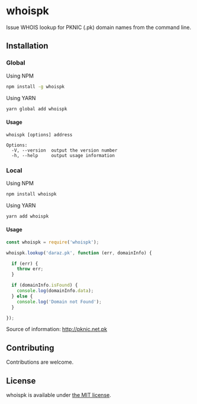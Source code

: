 # whoispk

Issue WHOIS lookup for PKNIC (.pk) domain names from the command line.

## Installation

### Global

Using NPM

```sh
npm install -g whoispk
```

Using YARN

```sh
yarn global add whoispk
```

#### Usage

    whoispk [options] address

    Options:
      -V, --version  output the version number
      -h, --help     output usage information

### Local

Using NPM

```sh
npm install whoispk
```

Using YARN

```sh
yarn add whoispk
```

#### Usage

```js
const whoispk = require('whoispk');

whoispk.lookup('daraz.pk', function (err, domainInfo) {

  if (err) {
    throw err;
  }

  if (domainInfo.isFound) {
    console.log(domainInfo.data);
  } else {
    console.log('Domain not Found');
  }

});
```

Source of information: http://pknic.net.pk

## Contributing

Contributions are welcome.

## License

whoispk is available under [the MIT license](https://github.com/abbassiddiqi/whoispk/blob/master/LICENSE).

